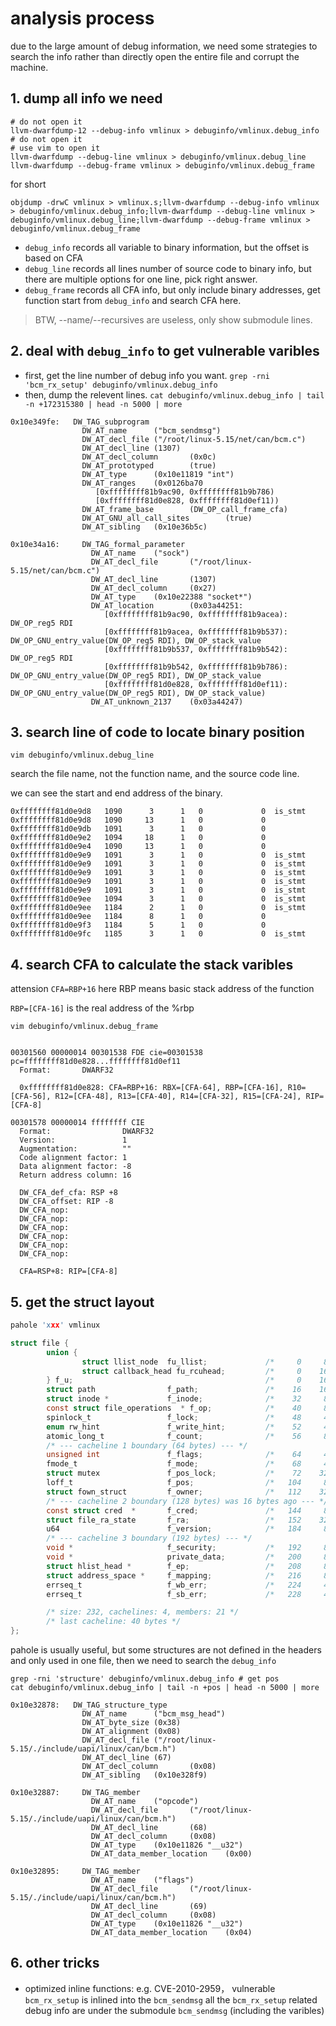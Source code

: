 # analysis process

due to the large amount of debug information, we need some strategies to search the info rather than directly open the entire file and corrupt the machine.

## 1. dump all info we need

```shell
# do not open it
llvm-dwarfdump-12 --debug-info vmlinux > debuginfo/vmlinux.debug_info  # do not open it
# use vim to open it
llvm-dwarfdump --debug-line vmlinux > debuginfo/vmlinux.debug_line
llvm-dwarfdump --debug-frame vmlinux > debuginfo/vmlinux.debug_frame
```

for short
```
objdump -drwC vmlinux > vmlinux.s;llvm-dwarfdump --debug-info vmlinux > debuginfo/vmlinux.debug_info;llvm-dwarfdump --debug-line vmlinux > debuginfo/vmlinux.debug_line;llvm-dwarfdump --debug-frame vmlinux > debuginfo/vmlinux.debug_frame
```

- `debug_info` records all variable to binary information, but the offset is based on CFA
- `debug_line` records all lines number of source code to binary info, but there are multiple options for one line, pick right answer.
- `debug_frame` records all CFA info, but only include binary addresses, get function start from `debug_info` and search CFA here.

> BTW, --name/--recursives are useless, only show submodule lines.  

## 2. deal with `debug_info` to get vulnerable varibles

- first, get the line number of debug info you want. 
    `grep -rni 'bcm_rx_setup' debuginfo/vmlinux.debug_info `
- then, dump the relevent lines.
    `cat debuginfo/vmlinux.debug_info | tail -n +172315380 | head -n 5000 | more`

```
0x10e349fe:   DW_TAG_subprogram
                DW_AT_name      ("bcm_sendmsg")
                DW_AT_decl_file ("/root/linux-5.15/net/can/bcm.c")
                DW_AT_decl_line (1307)
                DW_AT_decl_column       (0x0c)
                DW_AT_prototyped        (true)
                DW_AT_type      (0x10e11819 "int")
                DW_AT_ranges    (0x0126ba70
                   [0xffffffff81b9ac90, 0xffffffff81b9b786)
                   [0xffffffff81d0e828, 0xffffffff81d0ef11))
                DW_AT_frame_base        (DW_OP_call_frame_cfa)
                DW_AT_GNU_all_call_sites        (true)
                DW_AT_sibling   (0x10e36b5c)

0x10e34a16:     DW_TAG_formal_parameter
                  DW_AT_name    ("sock")
                  DW_AT_decl_file       ("/root/linux-5.15/net/can/bcm.c")
                  DW_AT_decl_line       (1307)
                  DW_AT_decl_column     (0x27)
                  DW_AT_type    (0x10e22388 "socket*")
                  DW_AT_location        (0x03a44251: 
                     [0xffffffff81b9ac90, 0xffffffff81b9acea): DW_OP_reg5 RDI
                     [0xffffffff81b9acea, 0xffffffff81b9b537): DW_OP_GNU_entry_value(DW_OP_reg5 RDI), DW_OP_stack_value
                     [0xffffffff81b9b537, 0xffffffff81b9b542): DW_OP_reg5 RDI
                     [0xffffffff81b9b542, 0xffffffff81b9b786): DW_OP_GNU_entry_value(DW_OP_reg5 RDI), DW_OP_stack_value
                     [0xffffffff81d0e828, 0xffffffff81d0ef11): DW_OP_GNU_entry_value(DW_OP_reg5 RDI), DW_OP_stack_value)
                  DW_AT_unknown_2137    (0x03a44247)
```

## 3. search line of code to locate binary position

```
vim debuginfo/vmlinux.debug_line
```

search the file name, not the function name, and the source code line.

we can see the start and end address of the binary.

```
0xffffffff81d0e9d8   1090      3      1   0             0  is_stmt
0xffffffff81d0e9d8   1090     13      1   0             0
0xffffffff81d0e9db   1091      3      1   0             0
0xffffffff81d0e9e2   1094     18      1   0             0
0xffffffff81d0e9e4   1090     13      1   0             0
0xffffffff81d0e9e9   1091      3      1   0             0  is_stmt
0xffffffff81d0e9e9   1091      3      1   0             0  is_stmt
0xffffffff81d0e9e9   1091      3      1   0             0  is_stmt
0xffffffff81d0e9e9   1091      3      1   0             0  is_stmt
0xffffffff81d0e9e9   1091      3      1   0             0  is_stmt
0xffffffff81d0e9ee   1094      3      1   0             0  is_stmt
0xffffffff81d0e9ee   1184      2      1   0             0  is_stmt
0xffffffff81d0e9ee   1184      8      1   0             0
0xffffffff81d0e9f3   1184      5      1   0             0
0xffffffff81d0e9fc   1185      3      1   0             0  is_stmt
```

## 4. search CFA to calculate the stack varibles

attension `CFA=RBP+16` here RBP means basic stack address of the function

`RBP=[CFA-16]` is the real address of the %rbp


```
vim debuginfo/vmlinux.debug_frame


00301560 00000014 00301538 FDE cie=00301538 pc=ffffffff81d0e828...ffffffff81d0ef11
  Format:       DWARF32

  0xffffffff81d0e828: CFA=RBP+16: RBX=[CFA-64], RBP=[CFA-16], R10=[CFA-56], R12=[CFA-48], R13=[CFA-40], R14=[CFA-32], R15=[CFA-24], RIP=[CFA-8]

00301578 00000014 ffffffff CIE
  Format:                DWARF32
  Version:               1
  Augmentation:          ""
  Code alignment factor: 1
  Data alignment factor: -8
  Return address column: 16

  DW_CFA_def_cfa: RSP +8
  DW_CFA_offset: RIP -8
  DW_CFA_nop:
  DW_CFA_nop:
  DW_CFA_nop:
  DW_CFA_nop:
  DW_CFA_nop:
  DW_CFA_nop:

  CFA=RSP+8: RIP=[CFA-8]
```



## 5. get the struct layout

```c
pahole 'xxx' vmlinux

struct file {
        union {
                struct llist_node  fu_llist;             /*     0     8 */
                struct callback_head fu_rcuhead;         /*     0    16 */
        } f_u;                                           /*     0    16 */
        struct path                f_path;               /*    16    16 */
        struct inode *             f_inode;              /*    32     8 */
        const struct file_operations  * f_op;            /*    40     8 */
        spinlock_t                 f_lock;               /*    48     4 */
        enum rw_hint               f_write_hint;         /*    52     4 */
        atomic_long_t              f_count;              /*    56     8 */
        /* --- cacheline 1 boundary (64 bytes) --- */
        unsigned int               f_flags;              /*    64     4 */
        fmode_t                    f_mode;               /*    68     4 */
        struct mutex               f_pos_lock;           /*    72    32 */
        loff_t                     f_pos;                /*   104     8 */
        struct fown_struct         f_owner;              /*   112    32 */
        /* --- cacheline 2 boundary (128 bytes) was 16 bytes ago --- */
        const struct cred  *       f_cred;               /*   144     8 */
        struct file_ra_state       f_ra;                 /*   152    32 */
        u64                        f_version;            /*   184     8 */
        /* --- cacheline 3 boundary (192 bytes) --- */
        void *                     f_security;           /*   192     8 */
        void *                     private_data;         /*   200     8 */
        struct hlist_head *        f_ep;                 /*   208     8 */
        struct address_space *     f_mapping;            /*   216     8 */
        errseq_t                   f_wb_err;             /*   224     4 */
        errseq_t                   f_sb_err;             /*   228     4 */

        /* size: 232, cachelines: 4, members: 21 */
        /* last cacheline: 40 bytes */
};
```

pahole is usually useful, but some structures are not defined in the headers and only used in one file, then we need to search the `debug_info`

```
grep -rni 'structure' debuginfo/vmlinux.debug_info # get pos
cat debuginfo/vmlinux.debug_info | tail -n +pos | head -n 5000 | more

0x10e32878:   DW_TAG_structure_type
                DW_AT_name      ("bcm_msg_head")
                DW_AT_byte_size (0x38)
                DW_AT_alignment (0x08)
                DW_AT_decl_file ("/root/linux-5.15/./include/uapi/linux/can/bcm.h")
                DW_AT_decl_line (67)
                DW_AT_decl_column       (0x08)
                DW_AT_sibling   (0x10e328f9)

0x10e32887:     DW_TAG_member
                  DW_AT_name    ("opcode")
                  DW_AT_decl_file       ("/root/linux-5.15/./include/uapi/linux/can/bcm.h")
                  DW_AT_decl_line       (68)
                  DW_AT_decl_column     (0x08)
                  DW_AT_type    (0x10e11826 "__u32")
                  DW_AT_data_member_location    (0x00)

0x10e32895:     DW_TAG_member
                  DW_AT_name    ("flags")
                  DW_AT_decl_file       ("/root/linux-5.15/./include/uapi/linux/can/bcm.h")
                  DW_AT_decl_line       (69)
                  DW_AT_decl_column     (0x08)
                  DW_AT_type    (0x10e11826 "__u32")
                  DW_AT_data_member_location    (0x04)
```

## 6. other tricks

- optimized inline functions: e.g. CVE-2010-2959， vulnerable `bcm_rx_setup` is inlined into the `bcm_sendmsg`
    all the `bcm_rx_setup` related debug info are under the submodule `bcm_sendmsg` (including the varibles)


